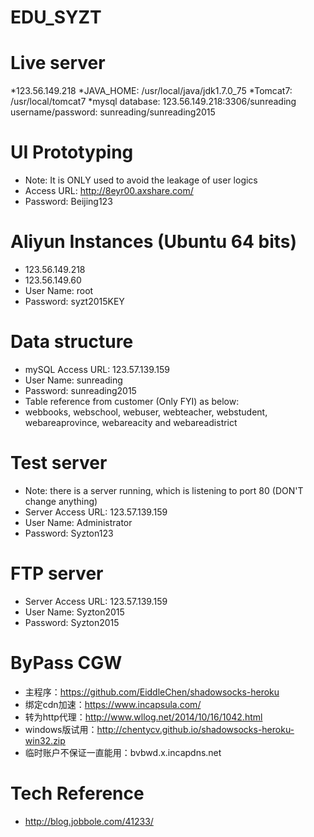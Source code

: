 # EDU_SYZT
# Live server
*123.56.149.218
*JAVA_HOME: /usr/local/java/jdk1.7.0_75
*Tomcat7: /usr/local/tomcat7
*mysql database: 123.56.149.218:3306/sunreading   username/password: sunreading/sunreading2015

# UI Prototyping 
* Note: It is ONLY used to avoid the leakage of user logics
* Access URL: http://8eyr00.axshare.com/
* Password:   Beijing123

# Aliyun Instances (Ubuntu 64 bits)
* 123.56.149.218
* 123.56.149.60
* User Name: 			root
* Password:				syzt2015KEY

# Data structure
* mySQL Access URL: 	123.57.139.159
* User Name: 		    sunreading
* Password:			    sunreading2015
* Table reference from customer (Only FYI) as below:
* webbooks, webschool, webuser, webteacher, webstudent, webareaprovince, webareacity and webareadistrict 

# Test server
* Note: there is a server running, which is listening to port 80 (DON'T change anything)
* Server Access URL:    123.57.139.159
* User Name:            Administrator
* Password: 		    Syzton123

# FTP server
* Server Access URL:    123.57.139.159
* User Name:            Syzton2015
* Password: 		    Syzton2015

# ByPass CGW
* 主程序：https://github.com/EiddleChen/shadowsocks-heroku
* 绑定cdn加速：https://www.incapsula.com/
* 转为http代理：http://www.wllog.net/2014/10/16/1042.html
* windows版试用：http://chentycv.github.io/shadowsocks-heroku-win32.zip
* 临时账户不保证一直能用：bvbwd.x.incapdns.net

# Tech Reference
* http://blog.jobbole.com/41233/